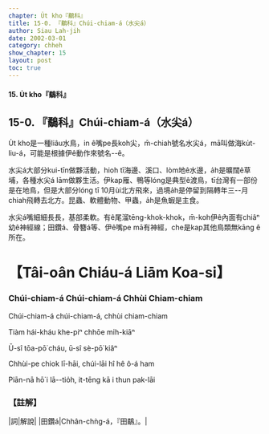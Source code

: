 ```yaml
---
chapter: U̍t kho『鷸科』
title: 15-0. 『鷸科』Chúi-chiam-á（水尖á）
author: Siau Lah-jih
date: 2002-03-01
category: chheh
show_chapter: 15
layout: post
toc: true
---
```


#### 15. U̍t kho『鷸科』

## 15-0. 『鷸科』Chúi-chiam-á（水尖á）


U̍t kho是一種liâu水鳥，in ê嘴pe長koh尖，m̄-chiah號名水尖á，mā叫做海ku̍t-liu-á，可能是根據伊ê動作來號名--ê。

水尖á大部分kui-tīn做夥活動，hioh tī海邊、溪口、lòm地ê水邊，a̍h是曠闊ê草埔，各種水尖á lām做夥生活。伊kap雁、鴨等lóng是典型ê渡鳥，tī台灣有一部份是在地鳥，但是大部分lóng tī 10月ùi北方飛來，過境a̍h是停留到隔轉年三--月chiah飛轉去北方。昆蟲、軟體動物、甲蟲，a̍h是魚蝦是主食。

水尖á嘴細細長長，基部柔軟。有ê尾溜tēng-khok-khok，m̄-koh伊ê內面有chiâⁿ幼ê神經線；田鑽á、骨簪á等、伊ê嘴pe mā有神經，che是kap其他鳥類無kāng ê所在。


# 【Tâi-oân Chiáu-á Liām Koa-si】

### **Chúi-chiam-á Chúi-chiam-á Chhùi Chiam-chiam**

Chúi-chiam-á chúi-chiam-á, chhùi chiam-chiam

Tiàm hái-kháu khe-piⁿ chhōe mi̍h-kiāⁿ

Ū-sî tōa-pō͘ cháu, ū-sî sè-pō͘ kiâⁿ

Chhùi-pe chiok lī-hāi, chúi-lāi hî hê ô-á ham

Piān-nā hō͘ i lā--tio̍h, it-tēng kā i thun pak-lāi




### 【註解】

|詞|解說|
|田鑽á|Chhân-chǹg-á，『田鷸』。|

